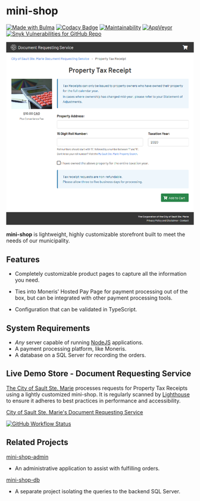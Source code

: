 # mini-shop

[<img src="https://bulma.io/images/made-with-bulma--semiblack.png" alt="Made with Bulma" width="128" height="24" />](https://bulma.io) [![Codacy Badge](https://img.shields.io/codacy/grade/1f2c5b6f66e84eacbc524568357c2975)](https://www.codacy.com/gh/cityssm/mini-shop/dashboard) [![Maintainability](https://img.shields.io/codeclimate/maintainability/cityssm/mini-shop)](https://codeclimate.com/github/cityssm/mini-shop/maintainability) [![AppVeyor](https://img.shields.io/appveyor/build/dangowans/mini-shop)](https://ci.appveyor.com/project/dangowans/mini-shop) [![Snyk Vulnerabilities for GitHub Repo](https://img.shields.io/snyk/vulnerabilities/github/cityssm/mini-shop)](https://app.snyk.io/org/cityssm/project/d2a574ab-49cd-41e6-9318-c346223c1662)

[![Mini Shop Screenshot](docs/ssmSample.png)](docs/ssmSample.png)

**mini-shop** is lightweight, highly customizable storefront built to meet the needs of our municipality.

## Features

-   Completely customizable product pages to capture all the information you need.

-   Ties into Moneris' Hosted Pay Page for payment processing out of the box, but can be integrated with other payment processing tools.

-   Configuration that can be validated in TypeScript.

## System Requirements

-   *Any* server capable of running [NodeJS](https://nodejs.org) applications.
-   A payment processing platform, like Moneris.
-   A database on a SQL Server for recording the orders.

## Live Demo Store - Document Requesting Service

[The City of Sault Ste. Marie](https://saultstemarie.ca/)
processes requests for Property Tax Receipts using
a lightly customized mini-shop.  It is regularly scanned by
[Lighthouse](https://github.com/GoogleChrome/lighthouse) to ensure it adheres to
best practices in performance and accessibility.

[City of Sault Ste. Marie's Document Requesting Service](https://apps.saultstemarie.ca/cityapps/shop/products)

[![GitHub Workflow Status](https://img.shields.io/github/workflow/status/cityssm/lighthouse-scans/apps.saultstemarie.ca-shop?label=Lighthouse%20Scans)](https://github.com/cityssm/lighthouse-scans/actions?query=workflow%3Aapps.saultstemarie.ca-shop)

## Related Projects

[mini-shop-admin](https://github.com/cityssm/mini-shop-admin)

-   An administrative application to assist with fulfilling orders.

[mini-shop-db](https://github.com/cityssm/mini-shop-db)

-   A separate project isolating the queries to the backend SQL Server.
